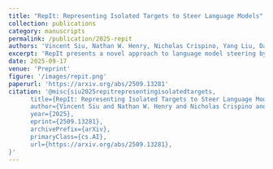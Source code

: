 ```yaml
---
title: "RepIt: Representing Isolated Targets to Steer Language Models"
collection: publications
category: manuscripts
permalink: /publication/2025-repit
authors: 'Vincent Siu, Nathan W. Henry, Nicholas Crispino, Yang Liu, Dawn Song, Chenguang Wang'
excerpt: 'RepIt presents a novel approach to language model steering by developing methods to represent isolated targets for more effective control of model behavior. We demonstrate we can jailbreak weapon of mass destruction (WMD) related prompts while preserving refusal on other harmful topics.'
date: 2025-09-17
venue: 'Preprint'
figure: '/images/repit.png'
paperurl: 'https://arxiv.org/abs/2509.13281'
citation: '@misc{siu2025repitrepresentingisolatedtargets,
      title={RepIt: Representing Isolated Targets to Steer Language Models}, 
      author={Vincent Siu and Nathan W. Henry and Nicholas Crispino and Yang Liu and Dawn Song and Chenguang Wang},
      year={2025},
      eprint={2509.13281},
      archivePrefix={arXiv},
      primaryClass={cs.AI},
      url={https://arxiv.org/abs/2509.13281}, 
}'
---
```


